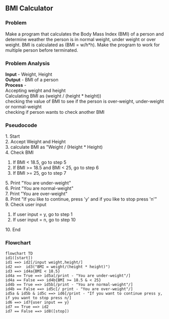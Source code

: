 <h2>BMI Calculator</h2>
<h3>Problem</h3>
Make a program that calculates the Body Mass Index (BMI) of a person and determine weather the person is
in normal weight, under weight or over weight. BMI is calculated as (BMI = w/h*h). Make the program to
work for multiple person before terminated.

<h3>Problem Analysis</h3>
<strong>Input</strong> - Weight, Height <br>
<strong>Output</strong> - BMI of a person<br>
<strong>Process</strong> - <br>
Accepting weight and height <br>
Calculating BMI as (weight / (height * height)) <br>
checking the value of BMI to see if the person is over-weight, under-weight or normal-weight <br>
checking if person wants to check another BMI

<h3>Pseudocode</h3>
1. Start <br>
2. Accept Weight and Height <br>
3. calculate BMI as "Weight / (Height * Height) <br>
4. Check BMI <br>
<ol>
      <li>If BMI < 18.5, go to step 5</li>
      <li>If BMI >= 18.5 and BMI < 25, go to step 6</li>
      <li>If BMI >= 25, go to step 7</li>
    </ol>
5. Print "You are under-weight" <br>
6. Print "You are normal-weight" <br>
7. Print "You are over-weight" <br>
8. Print "If you like to continue, press 'y' and if you like to stop press 'n'" <br>
9. Check user input <br>
    <ol>
      <li>If user input = y, go to step 1</li>
      <li>If user input = n, go to step 10</li>
    </ol>
10. End <br>

<h3>Flowchart</h3>

```mermaid
flowchart TD
id1([start])
id1 ==> id2[/input weight,height/]
id2 ==>  id3("BMI = weight/(height * height)")
id3 ==> id4a{BMI < 18.5}
id4a == True ==> id5a[/print - "You are under-weight"/]
id4a == False ==> id4b{BMI >= 18.5 & < 25}
id4b == True ==> id5b[/print - "You are normal-weight"/]
id4b == False ==> id5c[/ print - "You are over-weight"/]
id5a & id5b & id5c ==> id6[/print - "If you want to continue press y, if you want to stop press n/]
id6 ==> id7{user input == y}
id7 == True ==> id2
id7 == False ==> id8([stop])

```
